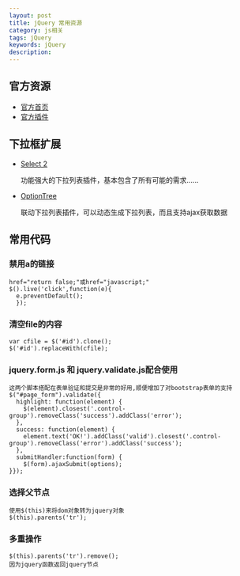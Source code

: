 ```yaml
---
layout: post
title: jQuery 常用资源
category: js相关
tags: jQuery
keywords: jQuery
description: 
---
```


## 官方资源

- [官方首页](http://jquery.com/)
- [官方插件](http://plugins.jquery.com/)

## 下拉框扩展

- [Select 2](http://ivaynberg.github.io/select2/)

  功能强大的下拉列表插件，基本包含了所有可能的需求……

- [OptionTree](http://kotowicz.net/jquery-option-tree/demo/demo.html)

  联动下拉列表插件，可以动态生成下拉列表，而且支持ajax获取数据

## 常用代码

### 禁用a的链接

    href="return false;"或href="javascript;"
    $().live('click',function(e){
      e.preventDefault();
      });

### 清空file的内容
  
    var cfile = $('#id').clone();
    $('#id').replaceWith(cfile);

### jquery.form.js 和 jquery.validate.js配合使用
    这两个脚本搭配在表单验证和提交是非常的好用,顺便增加了对bootstrap表单的支持
    $("#page_form").validate({
      highlight: function(element) {
        $(element).closest('.control-group').removeClass('success').addClass('error');
      },
      success: function(element) {
        element.text('OK!').addClass('valid').closest('.control-group').removeClass('error').addClass('success');
      },
      submitHandler:function(form) {
        $(form).ajaxSubmit(options);
    }});

### 选择父节点
    使用$(this)来将dom对象转为jquery对象
    $(this).parents('tr');

### 多重操作
    $(this).parents('tr').remove();
    因为jquery函数返回jquery节点